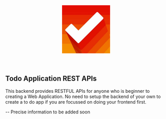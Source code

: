 <center><img src="./static/images/logo.jfif" width="150px;"></center>
<br/><br/>

## Todo Application REST APIs
This backend provides RESTFUL APIs for anyone who is beginner to creating a Web Application. No need to setup the backend of your own to create a to do app if you are focussed on doing your frontend first.


-- Precise information to be added soon